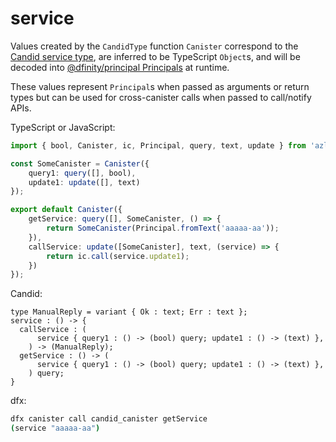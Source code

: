 # service

Values created by the `CandidType` function `Canister` correspond to the [Candid service type](https://internetcomputer.org/docs/current/references/candid-ref#type-service-), are inferred to be TypeScript `Object`s, and will be decoded into [@dfinity/principal Principals](https://www.npmjs.com/package/@dfinity/principal) at runtime.

These values represent `Principal`s when passed as arguments or return types but can be used for cross-canister calls when passed to call/notify APIs.

TypeScript or JavaScript:

```typescript
import { bool, Canister, ic, Principal, query, text, update } from 'azle';

const SomeCanister = Canister({
    query1: query([], bool),
    update1: update([], text)
});

export default Canister({
    getService: query([], SomeCanister, () => {
        return SomeCanister(Principal.fromText('aaaaa-aa'));
    }),
    callService: update([SomeCanister], text, (service) => {
        return ic.call(service.update1);
    })
});
```

Candid:

```
type ManualReply = variant { Ok : text; Err : text };
service : () -> {
  callService : (
      service { query1 : () -> (bool) query; update1 : () -> (text) },
    ) -> (ManualReply);
  getService : () -> (
      service { query1 : () -> (bool) query; update1 : () -> (text) },
    ) query;
}
```

dfx:

```bash
dfx canister call candid_canister getService
(service "aaaaa-aa")
```
